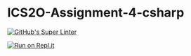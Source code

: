 # ICS2O-Assignment-4-csharp

[![GitHub's Super Linter](https://github.com/Johanna-liu16/ICS2O-Assignment-4-csharp/workflows/Johanna%20Liu's%20Super%20Linter/badge.svg)](https://github.com/Johanna-liu16/ICS2O-Assignment-4-csharp/actions)

[![Run on Repl.it](https://repl.it/badge/github/Johanna-liu16/ICS2O-Assignment-4-csharp)](https://repl.it/github/Johanna-liu16/ICS2O-Assignment-4-csharp)
